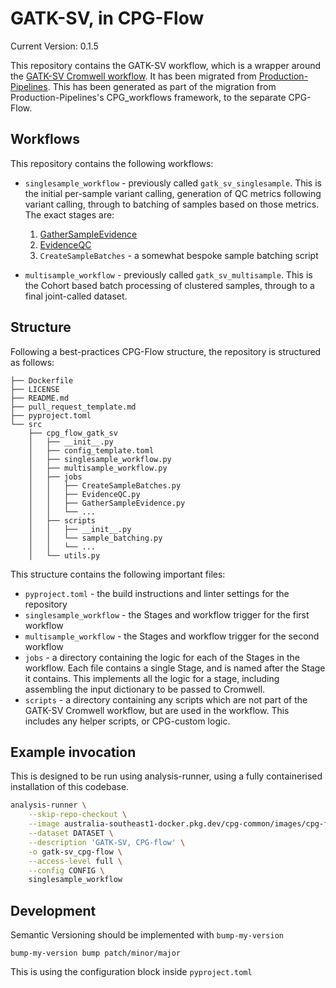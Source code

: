 # GATK-SV, in CPG-Flow

Current Version: 0.1.5

This repository contains the GATK-SV workflow, which is a wrapper around the [GATK-SV Cromwell workflow](https://github.com/broadinstitute/gatk-sv). It has been migrated from [Production-Pipelines](https://github.com/populationgenomics/production-pipelines/tree/main/cpg_workflows/stages/gatk_sv). This has been generated as part of the migration from Production-Pipelines's CPG_workflows framework, to the separate CPG-Flow.

## Workflows

This repository contains the following workflows:

- `singlesample_workflow` - previously called `gatk_sv_singlesample`. This is the initial per-sample variant calling, generation of QC metrics following variant calling, through to batching of samples based on those metrics. The exact stages are:
    1. [GatherSampleEvidence](https://github.com/broadinstitute/gatk-sv/blob/main/wdl/GatherSampleEvidence.wdl)
    2. [EvidenceQC](https://github.com/broadinstitute/gatk-sv/blob/main/wdl/EvidenceQC.wdl)
    3. `CreateSampleBatches` - a somewhat bespoke sample batching script

- `multisample_workflow` - previously called `gatk_sv_multisample`. This is the Cohort based batch processing of clustered samples, through to a final joint-called dataset.

## Structure

Following a best-practices CPG-Flow structure, the repository is structured as follows:

```commandline
├── Dockerfile
├── LICENSE
├── README.md
├── pull_request_template.md
├── pyproject.toml
└── src
    ├── cpg_flow_gatk_sv
    │   ├── __init__.py
    │   ├── config_template.toml
    │   ├── singlesample_workflow.py
    │   ├── multisample_workflow.py
    │   ├── jobs
    │   │   ├── CreateSampleBatches.py
    │   │   ├── EvidenceQC.py
    │   │   ├── GatherSampleEvidence.py
    │   │   └── ...
    │   ├── scripts
    │   │   ├── __init__.py
    │   │   └── sample_batching.py
    │   │   └── ...
    │   └── utils.py
```

This structure contains the following important files:

- `pyproject.toml` - the build instructions and linter settings for the repository
- `singlesample_workflow` - the Stages and workflow trigger for the first workflow
- `multisample_workflow` - the Stages and workflow trigger for the second workflow
- `jobs` - a directory containing the logic for each of the Stages in the workflow. Each file contains a single Stage, and is
  named after the Stage it contains. This implements all the logic for a stage, including assembling the input dictionary to be passed to Cromwell.
- `scripts` - a directory containing any scripts which are not part of the GATK-SV Cromwell workflow, but are used in the workflow. This includes any helper scripts, or CPG-custom logic.

## Example invocation

This is designed to be run using analysis-runner, using a fully containerised installation of this codebase.

```bash
analysis-runner \
    --skip-repo-checkout \
    --image australia-southeast1-docker.pkg.dev/cpg-common/images/cpg-flow-gatk-sv:0.1.5 \
    --dataset DATASET \
    --description 'GATK-SV, CPG-flow' \
    -o gatk-sv_cpg-flow \
    --access-level full \
    --config CONFIG \
    singlesample_workflow
```

## Development

Semantic Versioning should be implemented with `bump-my-version`

```commandline
bump-my-version bump patch/minor/major
```

This is using the configuration block inside `pyproject.toml`
